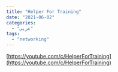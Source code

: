 ```yaml
---
title: "Helper For Training"
date: "2021-06-02"
categories:
  - "عربي"
tags:
  - "networking"
---
```


[https://youtube.com/c/HelperForTraining](https://youtube.com/c/HelperForTraining)
